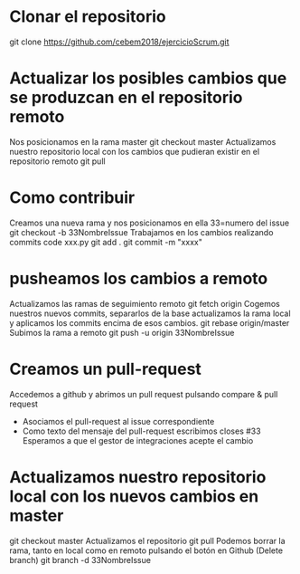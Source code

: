 # Clonar el repositorio

git clone https://github.com/cebem2018/ejercicioScrum.git


# Actualizar los posibles cambios que se produzcan en el repositorio remoto

Nos posicionamos en la rama master
git checkout master
Actualizamos nuestro repositorio local con los cambios que pudieran existir en el repositorio remoto
git pull


# Como contribuir

Creamos una nueva rama y nos posicionamos en ella 33=numero del issue
git checkout -b 33NombreIssue
Trabajamos en los cambios realizando commits
code xxx.py
git add .
git commit -m "xxxx"

# pusheamos los cambios a remoto

Actualizamos las ramas de seguimiento remoto
git fetch origin
Cogemos nuestros nuevos commits, separarlos de la base actualizamos la rama local y aplicamos los commits encima de esos cambios.
git rebase origin/master
Subimos la rama a remoto
git push -u origin 33NombreIssue


# Creamos un pull-request
Accedemos a github y abrimos un pull request pulsando compare & pull request
- Asociamos el pull-request al issue correspondiente
- Como texto del mensaje del pull-request escribimos closes #33
Esperamos a que el gestor de integraciones acepte el cambio


# Actualizamos nuestro repositorio local con los nuevos cambios en master

git checkout master
Actualizamos el repositorio
git pull
Podemos borrar la rama, tanto en local como en remoto pulsando el botón en Github (Delete branch)
git branch -d 33NombreIssue
